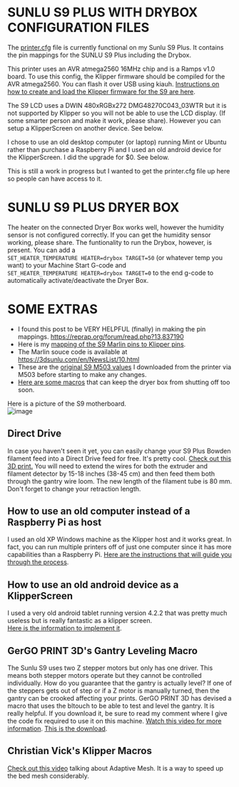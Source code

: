 # SUNLU S9 PLUS WITH DRYBOX CONFIGURATION FILES

The [printer.cfg](https://github.com/weeksrw/Sunlu-S9-Plus-with-Dryer-Box-on-Klipper/blob/main/printer.cfg) file is currently functional on my Sunlu S9 Plus.  It contains the pin mappings for the SUNLU S9 Plus including the Drybox. 

This printer uses an AVR atmega2560 16MHz chip and is a Ramps v1.0 board. To use this config, the Klipper firmware should be compiled for the AVR atmega2560. 
You can flash it over USB using kiauh. [Instructions on how to create and load the Klipper firmware for the S9 are here](https://github.com/weeksrw/Sunlu-S9-Plus-with-Dryer-Box-on-Klipper/blob/main/How%20to%20build%20the%20firmware.md).

The S9 LCD uses a DWIN 480xRGBx272 DMG48270C043_03WTR but it is not supported by Klipper so you will not be able to use the LCD display. (If some smarter person and make it work, please share).  However you can setup a KlipperScreen on another device.  See below.

I chose to use an old desktop computer (or laptop) running Mint or Ubuntu rather than purchase a Raspberry Pi and I used an old android device for the KlipperScreen.  I did the upgrade for $0.  See below.

This is still a work in progress but I wanted to get the printer.cfg file up here so people can have access to it.

# SUNLU S9 PLUS DRYER BOX
The heater on the connected Dryer Box works well, however the humidity sensor is not configured correctly.
If you can get the humidity sensor working, please share.
The funtionality to run the Drybox, however, is present. 
You can add a  
`SET_HEATER_TEMPERATURE HEATER=drybox TARGET=50` (or whatever temp you want)
to your Machine Start G-code and  
`SET_HEATER_TEMPERATURE HEATER=drybox TARGET=0` to the end g-code to automatically activate/deactivate the Dryer Box.

# SOME EXTRAS
* I found this post to be VERY HELPFUL (finally) in making the pin mappings. https://reprap.org/forum/read.php?13,837190  
* Here is my [mapping of the S9 Marlin pins to Klipper pins](https://github.com/weeksrw/Sunlu-S9-Plus-with-Dryer-Box-on-Klipper/blob/main/S9%20Plus%20Pinouts.md).  
* The Marlin souce code is available at https://3dsunlu.com/en/NewsList/10.html  
* These are the [original S9 M503 values](https://github.com/weeksrw/Sunlu-S9-Plus-with-Dryer-Box-on-Klipper/blob/main/Sunlu%20S9%20Plus%20original%20Marlin%20M503%20output.md) I downloaded from the printer via M503 before starting to make any changes.
* [Here are some macros](https://github.com/weeksrw/Sunlu-S9-Plus-with-Dryer-Box-on-Klipper/blob/main/Idle%20Timeout%20Macros.md) that can keep the dryer box from shutting off too soon.

Here is a picture of the S9 motherboard.  
![image](https://github.com/weeksrw/Sunlu-S9-Plus-with-Dryer-Box-on-Klipper/assets/166277940/a2d88f45-0b8a-4060-86cc-89763b9a97ca)

## Direct Drive
In case you haven't seen it yet, you can easily change your S9 Plus Bowden filament feed into a Direct Drive feed for free.  It's pretty cool. [Check out this 3D print.](https://cults3d.com/en/3d-model/tool/support-direct-drive-sunlu-s9)
You will need to extend the wires for both the extruder and filament detector by 15-18 inches (38-45 cm) and then feed them both through the gantry wire loom. The new length of the filament tube is 80 mm.
Don't forget to change your retraction length.

## How to use an old computer instead of a Raspberry Pi as host
I used an old XP Windows machine as the Klipper host and it works great. In fact, you can run multiple printers off of just one computer since it has more capabilities than a Raspberry Pi.
[Here are the instructions that will guide you through the process](https://github.com/weeksrw/Sunlu-S9-Plus-with-Dryer-Box-on-Klipper/blob/main/How%20to%20use%20an%20old%20computer%20as%20host.md).

## How to use an old android device as a KlipperScreen
I used a very old android tablet running version 4.2.2 that was pretty much useless but is really fantastic as a klipper screen.  
[Here is the information to implement it](https://github.com/weeksrw/Sunlu-S9-Plus-with-Dryer-Box-on-Klipper/blob/main/How%20to%20use%20an%20old%20android%20device%20as%20a%20Klipper%20Screen.md).

## GerGO PRINT 3D's Gantry Leveling Macro
The Sunlu S9 uses two Z stepper motors but only has one driver. This means both stepper motors operate but they cannot be controlled individually. How do you guarantee that the gantry is actually level? If one of the steppers gets out of step or if a Z motor is manually turned, then the gantry can be crooked affecting your prints.  GerGO PRINT 3D has devised a macro that uses the bltouch to be able to test and level the gantry.  It is really helpful. If you download it, be sure to read my comment where I give the code fix required to use it on this machine. [Watch this video for more information](https://www.youtube.com/watch?v=1suV1QlMu0E). [This is the download](https://cults3d.com/en/3d-model/tool/z-markers-for-sovol-sv06-plus).

## Christian Vick's Klipper Macros
[Check out this video](https://www.youtube.com/watch?v=Xl8jR6yaWc8) talking about Adaptive Mesh. It is a way to speed up the bed mesh considerably.
